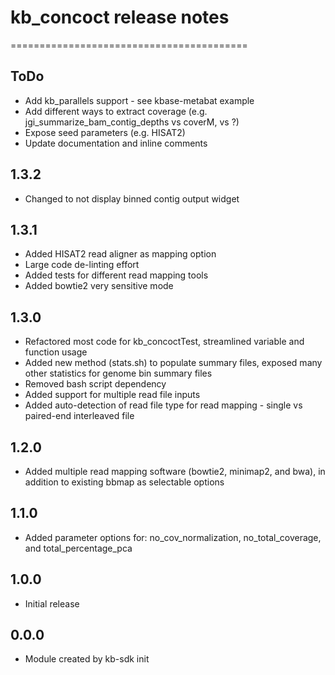 # kb_concoct release notes
=========================================

ToDo
-----
* Add kb_parallels support - see kbase-metabat example
* Add different ways to extract coverage (e.g. jgi_summarize_bam_contig_depths vs coverM, vs ?)
* Expose seed parameters (e.g. HISAT2)
* Update documentation and inline comments


1.3.2
-----
* Changed to not display binned contig output widget

1.3.1
-----
* Added HISAT2 read aligner as mapping option
* Large code de-linting effort
* Added tests for different read mapping tools
* Added bowtie2 very sensitive mode

1.3.0
-----
* Refactored most code for kb_concoctTest, streamlined variable and function usage
* Added new method (stats.sh) to populate summary files, exposed many other statistics for genome bin summary files
* Removed bash script dependency
* Added support for multiple read file inputs
* Added auto-detection of read file type for read mapping - single vs paired-end interleaved file

1.2.0
-----
* Added multiple read mapping software (bowtie2, minimap2, and bwa), in addition to existing bbmap as selectable options

1.1.0
-----
* Added parameter options for: no_cov_normalization, no_total_coverage, and total_percentage_pca

1.0.0
-----
* Initial release

0.0.0
-----
* Module created by kb-sdk init
